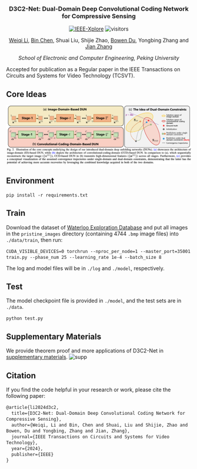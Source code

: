 
<div align="center">
<h3>D3C2-Net: Dual-Domain Deep Convolutional Coding Network for Compressive Sensing
</h3>


[![IEEE-Xplore](https://img.shields.io/badge/IEEE_Xplore-Paper-<COLOR>.svg)](https://ieeexplore.ieee.org/document/10520309) ![visitors](https://visitor-badge.laobi.icu/badge?page_id=lwq20020127.D3C2-Net)

[Weiqi Li](https://scholar.google.com/citations?user=SIkQdEsAAAAJ), [Bin Chen](https://scholar.google.com/citations?user=aZDNm98AAAAJ), Shuai Liu, Shijie Zhao, [Bowen Du](https://scholar.google.com/citations?user=AqK633EAAAAJ), Yongbing Zhang and  [Jian Zhang](https://jianzhang.tech/)

*School of Electronic and Computer Engineering, Peking University*
</div>

Accepted for publication as a Regular paper in the IEEE Transactions on Circuits and Systems for Video Technology (TCSVT).

## Core Ideas
![idea](assets/coreidea.png)


## Environment

```shell
pip install -r requirements.txt
```
## Train
Download the dataset of [Waterloo Exploration Database](https://kedema.org/project/exploration/index.html) and put all images in the `pristine_images` directory (containing 4744 `.bmp` image files) into `./data/train`, then run:

```
CUDA_VISIBLE_DEVICES=0 torchrun --nproc_per_node=1 --master_port=35001 train.py --phase_num 25 --learning_rate 1e-4 --batch_size 8
```

The log and model files will be in `./log` and `./model`, respectively.

## Test

The model checkpoint file is provided in `./model`, and the test sets are in `./data`.
```
python test.py
```

## Supplementary Materials

We provide theorem proof and more applications of D3C2-Net in [supplementary materials](
https://ieeexplore.ieee.org/ielx7/76/4358651/10520309/supp1-3397012.pdf?arnumber=10520309).
![supp](./assets/supp.png)

## Citation
If you find the code helpful in your research or work, please cite the following paper:
```
@article{li2024d3c2,
  title={D3C2-Net: Dual-Domain Deep Convolutional Coding Network for Compressive Sensing},
  author={Weiqi, Li and Bin, Chen and Shuai, Liu and Shijie, Zhao and Bowen, Du and Yongbing, Zhang and Jian, Zhang},
  journal={IEEE Transactions on Circuits and Systems for Video Technology},
  year={2024},
  publisher={IEEE}
}
```
